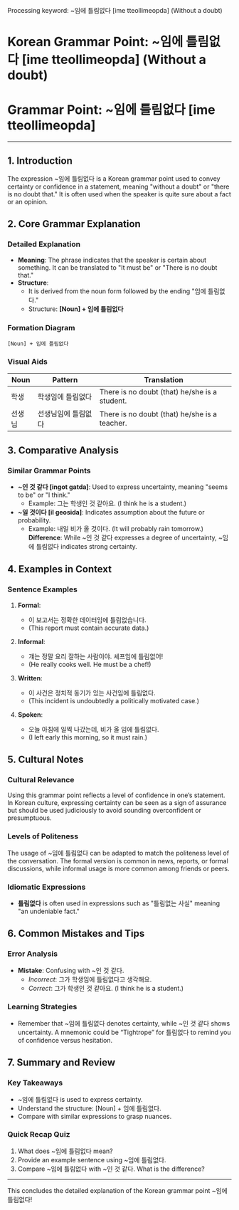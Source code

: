Processing keyword: ~임에 틀림없다 [ime tteollimeopda] (Without a doubt)
# Korean Grammar Point: ~임에 틀림없다 [ime tteollimeopda] (Without a doubt)
# Grammar Point: ~임에 틀림없다 [ime tteollimeopda]
---
## 1. Introduction
The expression ~임에 틀림없다 is a Korean grammar point used to convey certainty or confidence in a statement, meaning "without a doubt" or "there is no doubt that." It is often used when the speaker is quite sure about a fact or an opinion.
## 2. Core Grammar Explanation
### Detailed Explanation
- **Meaning**: The phrase indicates that the speaker is certain about something. It can be translated to "It must be" or "There is no doubt that."
- **Structure**: 
  - It is derived from the noun form followed by the ending "임에 틀림없다."
  - Structure: **[Noun] + 임에 틀림없다**
### Formation Diagram
```
[Noun] + 임에 틀림없다
```
### Visual Aids
| **Noun**  | **Pattern**                   | **Translation**               |
|-----------|-------------------------------|-------------------------------|
| 학생      | 학생임에 틀림없다              | There is no doubt (that) he/she is a student. |
| 선생님    | 선생님임에 틀림없다            | There is no doubt (that) he/she is a teacher. |
## 3. Comparative Analysis
### Similar Grammar Points
- **~인 것 같다 [ingot gatda]**: Used to express uncertainty, meaning "seems to be" or "I think." 
  - Example: 그는 학생인 것 같아요. (I think he is a student.)
- **~일 것이다 [il geosida]**: Indicates assumption about the future or probability.
  - Example: 내일 비가 올 것이다. (It will probably rain tomorrow.)
**Difference**: While ~인 것 같다 expresses a degree of uncertainty, ~임에 틀림없다 indicates strong certainty.
## 4. Examples in Context
### Sentence Examples
1. **Formal**: 
   - 이 보고서는 정확한 데이터임에 틀림없습니다. 
   - (This report must contain accurate data.)
   
2. **Informal**: 
   - 걔는 정말 요리 잘하는 사람이야. 셰프임에 틀림없어!
   - (He really cooks well. He must be a chef!)
3. **Written**: 
   - 이 사건은 정치적 동기가 있는 사건임에 틀림없다.
   - (This incident is undoubtedly a politically motivated case.)
4. **Spoken**: 
   - 오늘 아침에 일찍 나갔는데, 비가 올 임에 틀림없다.
   - (I left early this morning, so it must rain.)
## 5. Cultural Notes
### Cultural Relevance
Using this grammar point reflects a level of confidence in one’s statement. In Korean culture, expressing certainty can be seen as a sign of assurance but should be used judiciously to avoid sounding overconfident or presumptuous. 
### Levels of Politeness
The usage of ~임에 틀림없다 can be adapted to match the politeness level of the conversation. The formal version is common in news, reports, or formal discussions, while informal usage is more common among friends or peers.
### Idiomatic Expressions
- **틀림없다** is often used in expressions such as "틀림없는 사실" meaning "an undeniable fact."
## 6. Common Mistakes and Tips
### Error Analysis
- **Mistake**: Confusing with ~인 것 같다.
  - *Incorrect*: 그가 학생임에 틀림없다고 생각해요.
  - *Correct*: 그가 학생인 것 같아요. (I think he is a student.)
  
### Learning Strategies
- Remember that ~임에 틀림없다 denotes certainty, while ~인 것 같다 shows uncertainty. A mnemonic could be “Tightrope” for 틀림없다 to remind you of confidence versus hesitation.
## 7. Summary and Review
### Key Takeaways
- ~임에 틀림없다 is used to express certainty.
- Understand the structure: [Noun] + 임에 틀림없다.
- Compare with similar expressions to grasp nuances.
### Quick Recap Quiz
1. What does ~임에 틀림없다 mean?
2. Provide an example sentence using ~임에 틀림없다.
3. Compare ~임에 틀림없다 with ~인 것 같다. What is the difference?
--- 
This concludes the detailed explanation of the Korean grammar point ~임에 틀림없다!
